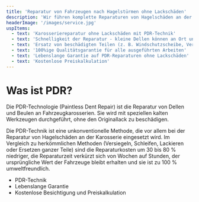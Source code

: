 ```yaml
---
title: 'Reparatur von Fahrzeugen nach Hagelstürmen ohne Lackschäden'
description: 'Wir führen komplette Reparaturen von Hagelschäden an der Fahrzeugkarosserie durch.'
headerImage: '/images/service.jpg'
uspItems:
  - text: 'Karosseriereparatur ohne Lackschäden mit PDR-Technik'
  - text: 'Schnelligkeit der Reparatur - kleine Dellen können an Ort und Stelle repariert werden!'
  - text: 'Ersatz von beschädigten Teilen (z. B. Windschutzscheibe, Verkleidungen, Spiegelabdeckungen usw.)'
  - text: '100%ige Qualitätsgarantie für alle ausgeführten Arbeiten'
  - text: 'Lebenslange Garantie auf PDR-Reparaturen ohne Lackschäden'
  - text: 'Kostenlose Preiskalkulation'
---
```


# Was ist PDR?

Die PDR-Technologie (Paintless Dent Repair) ist die Reparatur von Dellen und Beulen an Fahrzeugkarosserien. Sie wird mit speziellen kalten Werkzeugen durchgeführt, ohne den Originallack zu beschädigen.

Die PDR-Technik ist eine unkonventionelle Methode, die vor allem bei der Reparatur von Hagelschäden an der Karosserie eingesetzt wird. Im Vergleich zu herkömmlichen Methoden (Versiegeln, Schleifen, Lackieren oder Ersetzen ganzer Teile) sind die Reparaturkosten um 30 bis 80 % niedriger, die Reparaturzeit verkürzt sich von Wochen auf Stunden, der ursprüngliche Wert der Fahrzeuge bleibt erhalten und sie ist zu 100 % umweltfreundlich.

<ul>
  <li>PDR-Technik</li>
  <li>Lebenslange Garantie</li>
  <li>Kostenlose Besichtigung und Preiskalkulation</li>
</ul>
